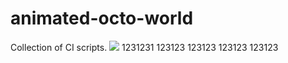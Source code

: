 # animated-octo-world
Collection of CI scripts. 
![](https://travis-ci.org/marek5050/animated-octo-world.svg?branch=master)
1231231
123123
123123
123123
123123
